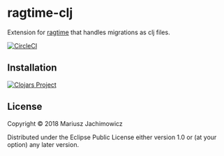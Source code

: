 # ragtime-clj

Extension for [ragtime](https://github.com/weavejester/ragtime) that handles migrations as clj files.

[![CircleCI](https://circleci.com/gh/mariusz-jachimowicz-83/ragtime-clj.svg?style=svg)](https://circleci.com/gh/mariusz-jachimowicz-83/ragtime-clj)

## Installation

[![Clojars Project](https://img.shields.io/clojars/v/com.mjachimowicz/ragtime-clj.svg)](https://clojars.org/com.mjachimowicz/ragtime-clj)

## License

Copyright © 2018 Mariusz Jachimowicz

Distributed under the Eclipse Public License either version 1.0 or (at your option) any later version.
